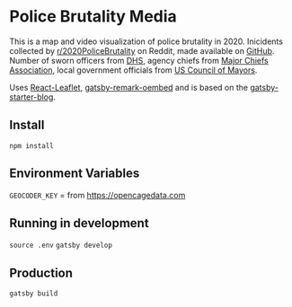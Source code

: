 # Police Brutality Media

This is a map and video visualization of police brutality in 2020. Inicidents collected by [r/2020PoliceBrutality](https://www.reddit.com/r/2020PoliceBrutality/) on Reddit, made available on [GitHub](https://github.com/2020PB/police-brutality/). Number of sworn officers from [DHS](https://hifld-geoplatform.opendata.arcgis.com/datasets/local-law-enforcement-locations), agency chiefs from [Major Chiefs Association](https://www.majorcitieschiefs.com/members.php), local government officials from [US Council of Mayors](https://github.com/opensourceactivismtech/us-mayors).

Uses [React-Leaflet](https://react-leaflet.js.org), [gatsby-remark-oembed](https://github.com/raae/gatsby-remark-oembed) and is based on the [gatsby-starter-blog](https://github.com/gatsbyjs/gatsby-starter-blog).

## Install

`npm install`

## Environment Variables
`GEOCODER_KEY` = from https://opencagedata.com

## Running in development

`source .env`
`gatsby develop`

## Production

`gatsby build`
